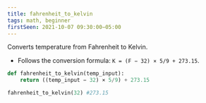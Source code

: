 ```yaml
---
title: fahrenheit_to_kelvin
tags: math, beginner
firstSeen: 2021-10-07 09:30:00−05:00
---
```


Converts temperature from Fahrenheit to Kelvin.
- Follows the conversion formula: `K = (F − 32) × 5/9 + 273.15`.

```py
def fahrenheit_to_kelvin(temp_input):
    return ((temp_input − 32) × 5/9) + 273.15
```

```py
fahrenheit_to_kelvin(32) #273.15
```